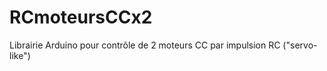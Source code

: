 RCmoteursCCx2
=============

Librairie Arduino pour contrôle de 2 moteurs CC par impulsion RC ("servo-like")
